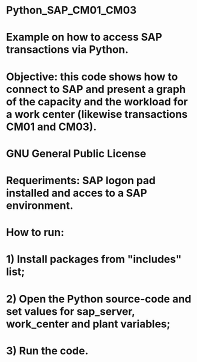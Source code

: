 # Python_SAP_CM01_CM03
# Example on how to access SAP transactions via Python.
# Objective: this code shows how to connect to SAP and present a graph of the capacity and the workload for a work center (likewise transactions CM01 and CM03).
# GNU General Public License
# Requeriments: SAP logon pad installed and acces to a SAP environment.
# How to run:
# 1) Install packages from "includes" list;
# 2) Open the Python source-code and set values for sap_server, work_center and plant variables;
# 3) Run the code.
